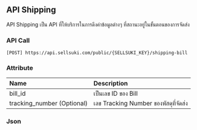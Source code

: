## API Shipping

API Shipping เป็น API ที่ให้บริการในการดึงค่าข้อมูลต่างๆ ที่สถานะอยู่ในขั้นตอนของการจัดส่ง

### API Call

```
[POST] https://api.sellsuki.com/public/{SELLSUKI_KEY}/shipping-bill
```

### Attribute

| **Name** | **Description** |
| :--- | :--- |
| bill\_id | เป็นเลข ID ของ Bill |
| tracking\_number \(Optional\) | เลข Tracking Number ของพัสดุที่จัดส่ง |

### Json

```

```




